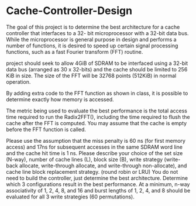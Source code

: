 # Cache-Controller-Design

The goal of this project is to determine the best architecture for a cache controller that interfaces to a 32-
bit microprocessor with a 32-bit data bus. While the microprocessor is general purpose in design and
performs a number of functions, it is desired to speed up certain signal processing functions, such as a
fast Fourier transform (FFT) routine. 

project should seek to allow 4GiB of SDRAM to be interfaced using a 32-bit data bus (arranged as
30 x 32-bits) and the cache should be limited to 256 KiB in size. The size of the FFT will be 32768 points
(512KiB) in normal operation.

By adding extra code to the FFT function as shown in class, it is possible to determine exactly how
memory is accessed.

The metric being used to evaluate the best performance is the total access time required to run the
Radix2FFT(), including the time required to flush the cache after the FFT is computed. You may assume
that the cache is empty before the FFT function is called.

Please use the assumption that the miss penalty is 60 ns (for first memory access) and 17ns for
subsequent accesses in the same SDRAM word line and the cache hit time is 1 ns.
Please describe your choice of the set size (N-way), number of cache lines (L), block size (B), write
strategy (write-back allocate, write-through allocate, and write-through non-allocate), and cache line block
replacement strategy. (round robin or LRU) You do not need to build the controller, just determine the
best architecture. Determine which 3 configurations result in the best performance. At a minimum, n-way
associativity of 1, 2, 4, 8, and 16 and burst lengths of 1, 2, 4, and 8 should be evaluated for all 3 write
strategies (60 permutations).
